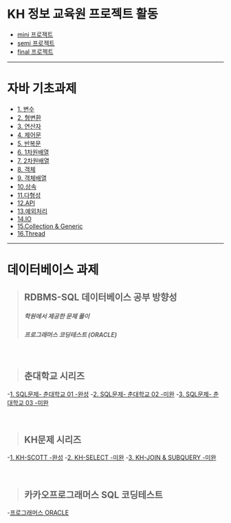 # KH 정보 교육원 프로젝트 활동
- [mini 프로젝트](./projects/mini)
- [semi 프로젝트](./projects/semi)
- [final 프로젝트](./projects/final)

<hr>

# 자바 기초과제

- [1. 변수](./homework/hw01/1_변수과제)
- [2. 형변환](./homework/hw01/2_형변환과제)
- [3. 연산자](./homework/hw01/3_연산자)
- [4. 제어문](./homework/hw01/4_제어문)
- [5. 반복문](./homework/hw01/5_반복문)
- [6. 1차원배열](./homework/hw01/6_1차원배열/ArrayPractice.java)
- [7. 2차원배열](./homework/hw01/7_2차원배열/DimensionPractice.java)
- [8. 객체](./homework/hw01/8_객체)
- [9. 객체배열](./homework/hw01/9_객체배열)
- [10.상속](./homework/hw01/10_상속)
- [11.다형성](./homework/hw01/11_다형성)
- [12.API](./homework/hw01/12_API)
- [13.예외처리](./homework/hw01/13_예외처리)
- [14.IO](./homework/hw01/14_IO)
- [15.Collection & Generic](./homework/hw01/15_Collection_Generic)
- [16.Thread](./homework/hw01/16_Thread)

<HR>
  
# 데이터베이스 과제

> ## RDBMS-SQL 데이터베이스 공부 방향성
> ##### 학원에서 제공한 문제 풀이
> ##### 프로그래머스 코딩테스트 (ORACLE)

<br>

> ## 춘대학교 시리즈

-[1. SQL문제- 춘대학교 01 -완성](./homework/hw02/0708_choon)
-[2. SQL문제- 춘대학교 02 -미완](./homework/hw02/0708_choon02)
-[3. SQL문제- 춘대학교 03 -미완](./homework/hw02/0709_choon03)

<br>

> ## KH문제 시리즈

-[1. KH-SCOTT -완성](./homework/hw02/0708_scott)
-[2. KH-SELECT -미완](./homework/hw02/0708_kh_select)
-[3. KH-JOIN & SUBQUERY -미완](./homework/hw02/0709_subquery)

<br>

> ## 카카오프로그래머스 SQL 코딩테스트
-[프로그래머스 ORACLE](./homework/programmers_oracle)

